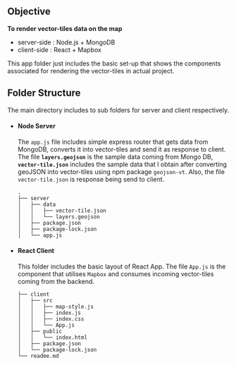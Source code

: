 ## Objective

**To render vector-tiles data on the map**

- server-side : Node.js + MongoDB
- client-side : React + Mapbox

This app folder just includes the basic set-up that shows the components associated for rendering the vector-tiles in actual project.

## Folder Structure

The main directory includes to sub folders for server and client respectively.

- #### Node Server

  The `app.js` file includes simple express router that gets data from MongoDB, converts it into vector-tiles and send it as response to client. The file **`layers.geojson`** is the sample data coming from Mongo DB, **`vector-tile.json`** includes the sample data that I obtain after converting geoJSON into vector-tiles using npm package `geojson-vt`. Also, the file `vector-tile.json` is response being send to client.

  ```
  .
  ├── server
  │   ├── data
  │   │   ├── vector-tile.json
  │   │   └── layers.geojson
  │   ├── package.json
  │   ├── package-lock.json
  │   └── app.js

  ```

- #### React Client

  This folder includes the basic layout of React App. The file `App.js` is the component that utilises `Mapbox` and consumes incoming vector-tiles coming from the backend.

  ```
  ├── client
  │   ├── src
  │   │   ├── map-style.js
  │   │   ├── index.js
  │   │   ├── index.css
  │   │   └── App.js
  │   ├── public
  │   │   └── index.html
  │   ├── package.json
  │   └── package-lock.json
  └── readme.md
  ```
